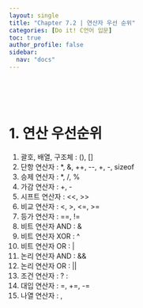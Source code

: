 ```yaml
---
layout: single
title: "Chapter 7.2 | 연산자 우선 순위"
categories: [Do it! C언어 입문]
toc: true
author_profile: false
sidebar:
  nav: "docs"
---
```

<br><br><br>

# 1. 연산 우선순위
1. 괄호, 배열, 구조체 : (), [] <br>
2. 단항 연산자 : *, &, ++, --, +, -, sizeof <br>
3. 승제 연산자 : *, /, % <br>
4. 가감 연산자 : +, - <br>
5. 시프트 연산자 : <<, >> <br>
6. 비교 연산자 : <, >, <=, >= <br>
7. 등가 연산자 : ==, != <br>
8. 비트 연산자 AND : & <br>
9. 비트 연산자 XOR : ^ <br>
10. 비트 연산자 OR : | <br>
11. 논리 연산자 AND : && <br>
12. 논리 연산자 OR : || <br>
13. 조건 연산자 : ? : <br>
14. 대입 연산자 : =, +=, -= <br>
15. 나열 연산자 : ,
